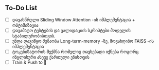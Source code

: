 ## To-Do List

-   [ ] დავასწრული Sliding Window Attention -ის იმპლემენტაცია + ოპტიმიზაცია
-   [ ] დავამატო ტესტების და ვალიდაციის სკრიპტები მოდელის სტაბილურობისთვის.
-   [ ] უნდა დავიწყო მუშაობა Long-term-memory -ზე, მოვახდინო FAISS -ის იმპლემენტაცია
-   [ ] ტოკენიზატორის შექმნა რომელიც თავსებადი იქნება როგორც ინგლისური ასევე ქართული ენისთვის
-   [ ] Train & Push to 🤗
